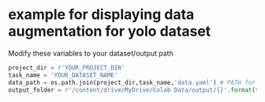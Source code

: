 # example for displaying data augmentation for yolo dataset

Modify these variables to your dataset/output path

```python
project_dir = r'YOUR_PROJECT_DIR'
task_name = 'YOUR_DATASET_NAME'
data_path = os.path.join(project_dir,task_name,'data.yaml') # PATH for yaml 
output_folder = r'/content/drive/MyDrive/Colab Data/output/{}'.format(task_name)
```
